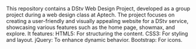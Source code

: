 This repository contains a DStv Web Design Project, developed as a group project during a web design class at Aptech.
The project focuses on creating a user-friendly and visually appealing website for a DStv service, showcasing various features such as the home page, showmax, and explore.
It features:
HTML5: For structuring the content.
CSS3: For styling and layout.
jQuery: To enhance dynamic behavior.
Bootstrap: For icons.
